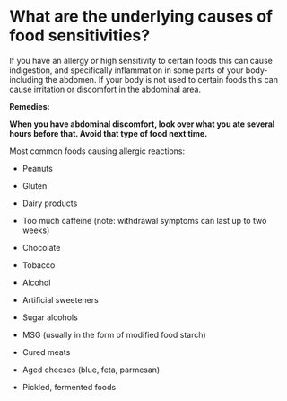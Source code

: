 # What are the underlying causes of food sensitivities?

If you have an allergy or high sensitivity to certain foods this can cause indigestion, and specifically inflammation in some parts of your body-including the abdomen. If your body is not used to certain foods this can cause irritation or discomfort in the abdominal area.

**Remedies:**

**When you have abdominal discomfort, look over what you ate several hours before that. Avoid that type of food next time.**

Most common foods causing allergic reactions:

- Peanuts

- Gluten

- Dairy products

- Too much caffeine (note: withdrawal symptoms can last up to two weeks)

- Chocolate

- Tobacco

- Alcohol

- Artificial sweeteners

- Sugar alcohols

- MSG (usually in the form of modified food starch)

- Cured meats

- Aged cheeses (blue, feta, parmesan)

- Pickled, fermented foods